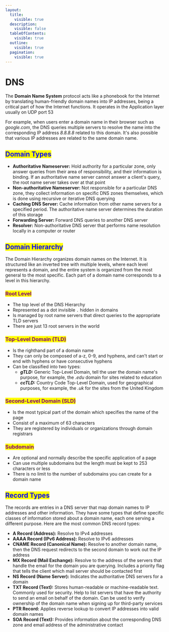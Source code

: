 ```yaml
---
layout:
  title:
    visible: true
  description:
    visible: false
  tableOfContents:
    visible: true
  outline:
    visible: true
  pagination:
    visible: true
---
```


# DNS

The **Domain Name System** protocol acts like a phonebook for the Internet by translating human-friendly domain names into IP addresses, being a critical part of how the Internet functions. It  operates in the Application layer usually on UDP port 53

For example, when users enter a domain name in their browser such as _google.com_, the DNS queries multiple servers to resolve the name into the corresponding IP address _8.8.8.8_ related to this domain. It's also possible that various IP addresses are related to the same domain name.

## <mark style="color:blue;">Domain Types</mark>

* **Authoritative Nameserver:** Hold authority for a particular zone, only answer queries from their area of responsibility, and their information is binding. If an authoritative name server cannot answer a client's query, the root name server takes over at that point
* **Non-authoritative Nameserver:** Not responsible for a particular DNS zone, they collect information on specific DNS zones themselves, which is done using recursive or iterative DNS querying
* **Caching DNS Server:** Cache information from other name servers for a specified period. The authoritative name server determines the duration of this storage
* **Forwarding Server:** Forward DNS queries to another DNS server
* **Resolver:** Non-authoritative DNS server that performs name resolution locally in a computer or router

## <mark style="color:blue;">Domain Hierarchy</mark>

The Domain Hierarchy organizes domain names on the Internet. It is structured like an inverted tree with multiple levels, where each level represents a domain, and the entire system is organized from the most general to the most specific. Each part of a domain name corresponds to a level in this hierarchy.

### <mark style="color:purple;">Root Level</mark>

* The top level of the DNS Hierarchy
* Represented as a dot invisible `.` hidden in domains
* Is managed by root name servers that direct queries to the appropriate TLD servers
* There are just 13 root servers in the world

### &#x20;<mark style="color:purple;">Top-Level Domain (TLD)</mark>

* Is the righthand part of a domain name
* They can only be composed of a-z, 0-9, and hyphens, and can't start or end with hyphens or have consecutive hyphens
* Can be classified into two types:
  * _**gTLD:**_ Generic Top-Level Domain, tell the user the domain name's purpose, for example, the _.edu_ domain for sites related to education
  * _**ccTLD:**_ Country Code Top-Level Domain, used for geographical purposes, for example, the _.uk_ for the sites from the United Kingdom

### <mark style="color:purple;">Second-Level Domain (SLD)</mark>

* Is the most typical part of the domain which specifies the name of the page
* Consist of a maximum of 63 characters
* They are registered by individuals or organizations through domain registrars

### <mark style="color:purple;">Subdomain</mark>

* Are optional and normally describe the specific application of a page
* Can use multiple subdomains but the length must be kept to 253 characters or less
* There is no limit to the number of subdomains you can create for a domain name

## <mark style="color:blue;">Record Types</mark>

The records are entries in a DNS server that map domain names to IP addresses and other information. They have some types that define specific classes of information stored about a domain name, each one serving a different purpose. Here are the most common DNS record types:

* **A Record (Address):** Resolve to IPv4 addresses
* **AAAA Record (IPv6 Address):** Resolve to IPv6 addresses
* **CNAME Record (Canonical Name):** Resolve to another domain name, then the DNS request redirects to the second domain to work out the IP address
* **MX Record (Mail Exchange):** Resolve to the address of the servers that handle the email for the domain you are querying. Includes a priority flag that tells the client which mail server should be contacted first
* **NS Record (Name Server):** Indicates the authoritative DNS servers for a domain
* **TXT Record (Text):** Stores human-readable or machine-readable text. Commonly used for security. Help to list servers that have the authority to send an email on behalf of the domain. Can be used to verify ownership of the domain name when signing up for third-party services
* **PTR Record:** Applies reverse lookup to convert IP addresses into valid domain names
* **SOA Record (Text):** Provides information about the corresponding DNS zone and email address of the administrative contact
